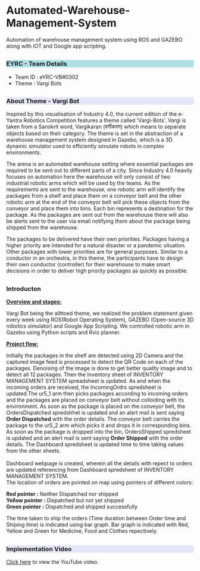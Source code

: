 # Automated-Warehouse-Management-System
Automation of warehouse management system using ROS and GAZEBO along with IOT and Google app scripting.

## <h3 style="background:powderblue;" align="left">EYRC - Team Details</h3>
* Team ID : eYRC-VB#0302
* Theme : Vargi Bots

## <h3 style="background: Lavender;" align="left">About Theme - Vargi Bot</h3>

<p>Inspired by this visualisation of Industry 4.0, the current edition of the e-Yantra Robotics Competition features a theme called ‘Vargi-Bots’. Vargi is taken from a Sanskrit word, Vargikaran (वर्गीकरण) which means to separate objects based on their category. The theme is set in the abstraction of a warehouse management system designed in Gazebo, which is a 3D dynamic simulator used to efficiently simulate robots in complex environments.</p>

<p>The arena is an automated warehouse setting where essential packages are required to be sent out to different parts of a city. Since Industry 4.0 heavily focuses on automation here the warehouse will only consist of two industrial robotic arms which will be used by the teams. As the requirements are sent to the warehouse, one robotic arm will identify the packages from a shelf and place them on a conveyor belt and the other robotic arm at the end of the conveyor belt will pick these objects from the conveyor and place them into bins. Each bin represents a destination for the package. As the packages are sent out from the warehouse there will also be alerts sent to the user via email notifying them about the package being shipped from the warehouse.</p>

<p>The packages to be delivered have their own priorities. Packages having a higher priority are intended for a natural disaster or a pandemic situation. Other packages with lower priorities are for general purposes. Similar to a conductor in an orchestra, in this theme, the participants have to design their own conductor (controller) for their warehouse to make smart decisions in order to deliver high priority packages as quickly as possible.</p>

## <h3 align="left">Introducton</h3>

<b><u>Overview and stages:</u></b> <p>Vargi Bot being the allttoed theme, we realized the problem statement given every week using ROS(Robot Operating System), GAZEBO (Open-source 3D robotics simulator) and Google App Scripting. We controlled robotic arm in Gazebo using Python scripts and Rviz planner.</p>

<b><u>Project flow:</u></b> <p>Initially the packages in the shelf are detected using 2D Camera and the captured image feed is processed to detect the QR Code on each of the packages. Denoising of the image is done to get better quality image and to detect all 12 packages. Then the Inventory sheet of INVENTORY MANAGEMENT SYSTEM spreadsheet is updated. As and when the incoming orders are received, the IncomingOrdrs spredsheet is updated.The ur5_1 arm then picks packages according to incoming orders and the packages are placed on conveyor belt without colloiding with its environment. As soon as the package is placed on the conveyor belt, the OrdersDispatched spredshhet is updated and an alert mail is sent saying <b>Order Dispatched</b> with the order details. The conveyor belt carries the package to the ur5_2 arm which picks it and drops it in corresponding bins. As soon as the package is dropped into the bin, OrdersShipped spredsheet is updated and an alert mail is sent saying <b>Order Shipped</b> with the order details. The Dashboard spredsheet is updated time to time taking values from the other sheets.  </br></br> Dashboard webpage is created, wherein all the details with repect to orders are updated referencing from Dashboard spredsheet of INVENTORY MANAGEMENT SYSTEM. </br>The location of orders are pointed on map using pointers of different colors:</p>
 
<b>Red pointer :</b> Neither Dispatched nor shipped</br>
<b>Yellow pointer :</b> Dispatched but not yet shipped</br>
<b>Green pointer :</b> Dispatched and shipped successfully</br>

<p>The time taken to ship the orders (Time duration between Order time and Shiping time) is indicated using bar graph. Bar graph is indicated with Red, Yellow and Green for Medicine, Food and Clothes repectively.</p>



## <h3 style="background: Lavender" align="left">Implementation Video</h3>

[Click here](https://www.youtube.com/watch?v=6J8YmJlxjRo) to view the YouTube video.
